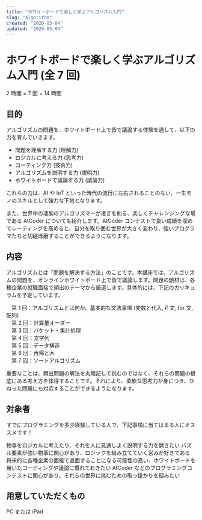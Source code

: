 ```yaml
---
title: "ホワイトボードで楽しく学ぶアルゴリズム入門"
slug: "algorithm"
created: "2020-05-04"
updated: "2020-05-04"
---
```

# ホワイトボードで楽しく学ぶアルゴリズム入門 (全 7 回)
2 時間 × 7 回 = 14 時間

## 目的
アルゴリズムの問題を、ホワイトボード上で皆で議論する体験を通して、以下の力を育んでいきます。

- 問題を理解する力 (理解力)  
- ロジカルに考える力 (思考力)  
- コーディング力 (技術力)  
- アルゴリズムを説明する力 (説明力)  
- ホワイトボードで議論する力 (議論力)  

これらの力は、AI や IoT といった時代の流行に左右されることのない、一生モノのスキルとして強力な下地となります。

また、世界中の凄腕のアルゴリズマーが凌ぎを削る、楽しくチャレンジングな場である AtCoder についても紹介します。AtCoder コンテストで良い成績を収めてレーティングを高めると、自分を取り囲む世界が大きく変わり、強いプログラマたちと切磋琢磨することができるようになります。


## 内容
アルゴリズムとは「問題を解決する方法」のことです。本講座では、アルゴリズムの問題を、オンラインホワイトボード上で皆で議論します。問題の題材は、各種企業の就職面接で頻出のテーマから厳選します。具体的には、下記のカリキュラムを予定しています。

　第 1 回：アルゴリズムとは何か、基本的な文法事項 (変数と代入, if 文, for 文, 配列)  
　第 2 回：計算量オーダー  
　第 3 回：バケット・集計処理  
　第 4 回：文字列  
　第 5 回：データ構造  
　第 6 回：再帰と木  
　第 7 回：ソートアルゴリズム  

重要なことは、頻出問題の解法を丸暗記して挑むのではなく、それらの問題の根底にある考え方を体得することです。それにより、柔軟な思考力が身につき、ひねった問題にも対応することができるようになります。


## 対象者
すでにプログラミングを多少経験している人で、下記事項に当てはまる人にオススメです！

物事をロジカルに考えたり、それを人に見通しよく説明する力を磨きたい
パズル要素が強い物事に関心があり、ロジックを組み立てていく営みが好きである
将来的に各種企業の面接で直面することになる可能性の高い、ホワイトボードを用いたコーディングや議論に慣れておきたい
AtCoder などのプログラミングコンテストに関心があり、それらの世界に挑むための取っ掛かりを掴みたい


## 用意していただくもの
PC または iPad
